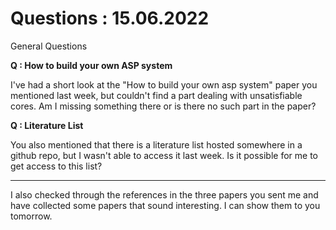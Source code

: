 # Questions : 15.06.2022

General Questions

**Q : How to build your own ASP system**

I've had a short look at the "How to build your own asp system" paper you mentioned last week, but couldn't find a part dealing with unsatisfiable cores. Am I missing something there or is there no such part in the paper?

**Q : Literature List**

You also mentioned that there is a literature list hosted somewhere in a github repo, but I wasn't able to access it last week. Is it possible for me to get access to this list?

***

I also checked through the references in the three papers you sent me and have collected some papers that sound interesting. I can show them to you tomorrow.